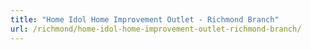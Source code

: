 ```yaml
---
title: "Home Idol Home Improvement Outlet - Richmond Branch"
url: /richmond/home-idol-home-improvement-outlet-richmond-branch/
---
```

